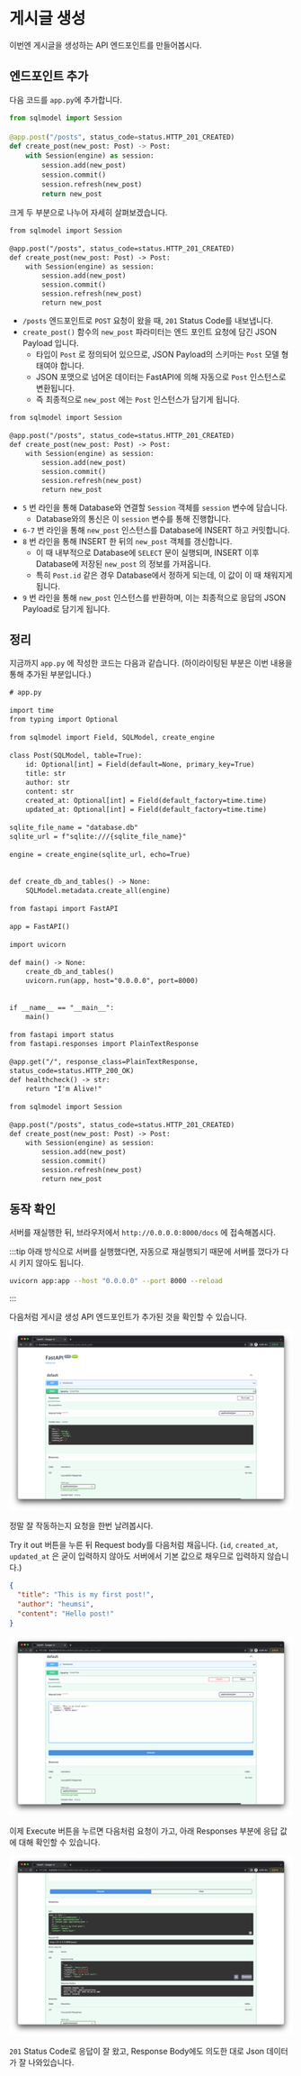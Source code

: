 # 게시글 생성
 
이번엔 게시글을 생성하는 API 엔드포인트를 만들어봅시다.

## 엔드포인트 추가

다음 코드를 `app.py`에 추가합니다.

```python
from sqlmodel import Session

@app.post("/posts", status_code=status.HTTP_201_CREATED)
def create_post(new_post: Post) -> Post:
    with Session(engine) as session:
        session.add(new_post)
        session.commit()
        session.refresh(new_post)
        return new_post
```

크게 두 부분으로 나누어 자세히 살펴보겠습니다.

```python{3-4}
from sqlmodel import Session

@app.post("/posts", status_code=status.HTTP_201_CREATED)
def create_post(new_post: Post) -> Post:
    with Session(engine) as session:
        session.add(new_post)
        session.commit()
        session.refresh(new_post)
        return new_post
```

- `/posts` 엔드포인트로 `POST` 요청이 왔을 때, `201` Status Code를 내보냅니다.
- `create_post()` 함수의 `new_post` 파라미터는 엔드 포인트 요청에 담긴 JSON Payload 입니다.
  - 타입이 `Post` 로 정의되어 있으므로, JSON Payload의 스키마는 `Post` 모델 형태여야 합니다.
  - JSON 포맷으로 넘어온 데이터는 FastAPI에 의해 자동으로 `Post` 인스턴스로 변환됩니다.
  - 즉 최종적으로 `new_post` 에는 `Post` 인스턴스가 담기게 됩니다.

```python{5-9}
from sqlmodel import Session

@app.post("/posts", status_code=status.HTTP_201_CREATED)
def create_post(new_post: Post) -> Post:
    with Session(engine) as session:
        session.add(new_post)
        session.commit()
        session.refresh(new_post)
        return new_post
```

- `5` 번 라인을 통해 Database와 연결할 `Session` 객체를 `session` 변수에 담습니다.
  - Database와의 통신은 이 `session` 변수를 통해 진행합니다.
- `6-7` 번 라인을 통해 `new_post` 인스턴스를 Database에 INSERT 하고 커밋합니다.
- `8` 번 라인을 통해 INSERT 한 뒤의 `new_post` 객체를 갱신합니다.
  - 이 때 내부적으로 Database에 `SELECT` 문이 실행되며, INSERT 이후 Database에 저장된 `new_post` 의 정보를 가져옵니다. 
  - 특히 `Post.id` 같은 경우 Database에서 정하게 되는데, 이 값이 이 때 채워지게 됩니다.
- `9` 번 라인을 통해 `new_post` 인스턴스를 반환하며, 이는 최종적으로 응답의 JSON Payload로 담기게 됩니다.

## 정리

지금까지 `app.py` 에 작성한 코드는 다음과 같습니다. (하이라이팅된 부분은 이번 내용을 통해 추가된 부분입니다.)

```python{46-54}
# app.py

import time
from typing import Optional

from sqlmodel import Field, SQLModel, create_engine

class Post(SQLModel, table=True):
    id: Optional[int] = Field(default=None, primary_key=True)
    title: str
    author: str
    content: str
    created_at: Optional[int] = Field(default_factory=time.time)
    updated_at: Optional[int] = Field(default_factory=time.time)

sqlite_file_name = "database.db"
sqlite_url = f"sqlite:///{sqlite_file_name}"

engine = create_engine(sqlite_url, echo=True)


def create_db_and_tables() -> None:
    SQLModel.metadata.create_all(engine)

from fastapi import FastAPI    

app = FastAPI()

import uvicorn

def main() -> None:
    create_db_and_tables()
    uvicorn.run(app, host="0.0.0.0", port=8000)


if __name__ == "__main__":
    main()
    
from fastapi import status
from fastapi.responses import PlainTextResponse

@app.get("/", response_class=PlainTextResponse, status_code=status.HTTP_200_OK)
def healthcheck() -> str:
    return "I'm Alive!"
    
from sqlmodel import Session

@app.post("/posts", status_code=status.HTTP_201_CREATED)
def create_post(new_post: Post) -> Post:
    with Session(engine) as session:
        session.add(new_post)
        session.commit()
        session.refresh(new_post)
        return new_post
```

## 동작 확인

서버를 재실행한 뒤, 브라우저에서 `http://0.0.0.0:8000/docs` 에 접속해봅시다.

:::tip
아래 방식으로 서버를 실행했다면, 자동으로 재실행되기 때문에 서버를 껐다가 다시 키지 않아도 됩니다.

```bash
uvicorn app:app --host "0.0.0.0" --port 8000 --reload
```
:::

다음처럼 게시글 생성 API 엔드포인트가 추가된 것을 확인할 수 있습니다.

![1.png](./1.png)

정말 잘 작동하는지 요청을 한번 날려봅시다.

Try it out 버튼을 누른 뒤 Request body를 다음처럼 채웁니다.
(`id`, `created_at`, `updated_at` 은 굳이 입력하지 않아도 서버에서 기본 값으로 채우므로 입력하지 않습니다.)

```json
{
  "title": "This is my first post!",
  "author": "heumsi",
  "content": "Hello post!"
}
```

![2.png](./2.png)

이제 Execute 버튼을 누르면 다음처럼 요청이 가고, 아래 Responses 부분에 응답 값에 대해 확인할 수 있습니다.

![3.png](./3.png)

`201` Status Code로 응답이 잘 왔고, Response Body에도 의도한 대로 Json 데이터가 잘 나와있습니다.
